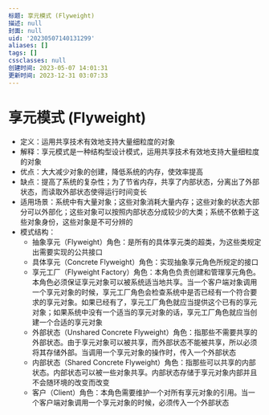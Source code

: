 ```yaml
---
标题: 享元模式 (Flyweight)
描述: null
封面: null
uid: '20230507140131299'
aliases: []
tags: []
cssclasses: null
创建时间: 2023-05-07 14:01:31
更新时间: 2023-12-31 03:07:33
---
```


# 享元模式 (Flyweight)

- 定义：运用共享技术有效地支持大量细粒度的对象
- 解释：享元模式是一种结构型设计模式，运用共享技术有效地支持大量细粒度的对象
- 优点：大大减少对象的创建，降低系统的内存，使效率提高
- 缺点：提高了系统的复杂性；为了节省内存，共享了内部状态，分离出了外部状态，而读取外部状态使得运行时间变长
- 适用场景：系统中有大量对象；这些对象消耗大量内存；这些对象的状态大部分可以外部化；这些对象可以按照内部状态分成较少的大类；系统不依赖于这些对象身份，这些对象是不可分辨的
- 模式结构：
  - 抽象享元（Flyweight）角色：是所有的具体享元类的超类，为这些类规定出需要实现的公共接口
  - 具体享元（Concrete Flyweight）角色：实现抽象享元角色所规定的接口
  - 享元工厂（Flyweight Factory）角色：本角色负责创建和管理享元角色。本角色必须保证享元对象可以被系统适当地共享。当一个客户端对象调用一个享元对象的时候，享元工厂角色会检查系统中是否已经有一个符合要求的享元对象。如果已经有了，享元工厂角色就应当提供这个已有的享元对象；如果系统中没有一个适当的享元对象的话，享元工厂角色就应当创建一个合适的享元对象
  - 外部状态（Unshared Concrete Flyweight）角色：指那些不需要共享的外部状态。由于享元对象可以被共享，而外部状态不能被共享，所以必须将其存储外部。当调用一个享元对象的操作时，传入一个外部状态
  - 内部状态（Shared Concrete Flyweight）角色：指那些可以共享的内部状态。内部状态可以被一些对象共享。内部状态存储于享元对象内部并且不会随环境的改变而改变
  - 客户（Client）角色：本角色需要维护一个对所有享元对象的引用。当一个客户端对象调用一个享元对象的时候，必须传入一个外部状态
